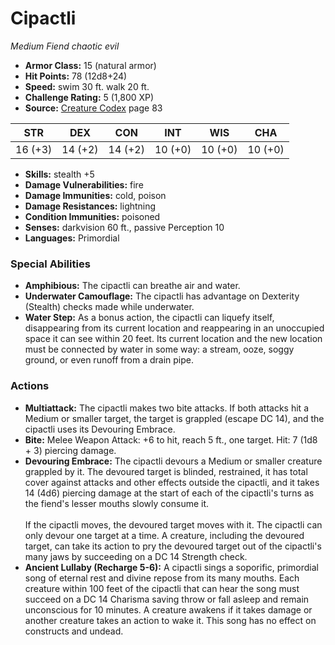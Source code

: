 # Cipactli

*Medium* *Fiend* *chaotic evil*

- **Armor Class:** 15 (natural armor)
- **Hit Points:** 78 (12d8+24)
- **Speed:** swim 30 ft. walk 20 ft.
- **Challenge Rating:** 5 (1,800 XP)
- **Source:** [Creature Codex](https://koboldpress.com/kpstore/product/creature-codex-for-5th-edition-dnd) page 83

| STR | DEX | CON | INT | WIS | CHA |
| --- | --- | --- | --- | --- | --- |
| 16 (+3) | 14 (+2) | 14 (+2) | 10 (+0) | 10 (+0) | 10 (+0) |

- **Skills:** stealth +5
- **Damage Vulnerabilities:** fire
- **Damage Immunities:** cold, poison
- **Damage Resistances:** lightning
- **Condition Immunities:** poisoned
- **Senses:** darkvision 60 ft., passive Perception 10
- **Languages:** Primordial

### Special Abilities

- **Amphibious:** The cipactli can breathe air and water.
- **Underwater Camouflage:** The cipactli has advantage on Dexterity (Stealth) checks made while underwater.
- **Water Step:** As a bonus action, the cipactli can liquefy itself, disappearing from its current location and reappearing in an unoccupied space it can see within 20 feet. Its current location and the new location must be connected by water in some way: a stream, ooze, soggy ground, or even runoff from a drain pipe.

### Actions

- **Multiattack:** The cipactli makes two bite attacks. If both attacks hit a Medium or smaller target, the target is grappled (escape DC 14), and the cipactli uses its Devouring Embrace.
- **Bite:** Melee Weapon Attack: +6 to hit, reach 5 ft., one target. Hit: 7 (1d8 + 3) piercing damage.
- **Devouring Embrace:** The cipactli devours a Medium or smaller creature grappled by it. The devoured target is blinded, restrained, it has total cover against attacks and other effects outside the cipactli, and it takes 14 (4d6) piercing damage at the start of each of the cipactli's turns as the fiend's lesser mouths slowly consume it.<br><br>If the cipactli moves, the devoured target moves with it. The cipactli can only devour one target at a time. A creature, including the devoured target, can take its action to pry the devoured target out of the cipactli's many jaws by succeeding on a DC 14 Strength check.
- **Ancient Lullaby (Recharge 5-6):** A cipactli sings a soporific, primordial song of eternal rest and divine repose from its many mouths. Each creature within 100 feet of the cipactli that can hear the song must succeed on a DC 14 Charisma saving throw or fall asleep and remain unconscious for 10 minutes. A creature awakens if it takes damage or another creature takes an action to wake it. This song has no effect on constructs and undead.


